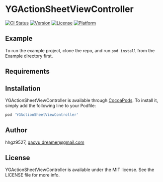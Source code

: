 # YGActionSheetViewController

[![CI Status](http://img.shields.io/travis/hhgz9527/YGActionSheetViewController.svg?style=flat)](https://travis-ci.org/hhgz9527/YGActionSheetViewController)
[![Version](https://img.shields.io/cocoapods/v/YGActionSheetViewController.svg?style=flat)](http://cocoapods.org/pods/YGActionSheetViewController)
[![License](https://img.shields.io/cocoapods/l/YGActionSheetViewController.svg?style=flat)](http://cocoapods.org/pods/YGActionSheetViewController)
[![Platform](https://img.shields.io/cocoapods/p/YGActionSheetViewController.svg?style=flat)](http://cocoapods.org/pods/YGActionSheetViewController)

## Example

To run the example project, clone the repo, and run `pod install` from the Example directory first.

## Requirements

## Installation

YGActionSheetViewController is available through [CocoaPods](http://cocoapods.org). To install
it, simply add the following line to your Podfile:

```ruby
pod 'YGActionSheetViewController'
```

## Author

hhgz9527, gaoyu.dreamer@gmail.com

## License

YGActionSheetViewController is available under the MIT license. See the LICENSE file for more info.
